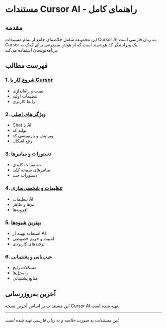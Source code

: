 # مستندات Cursor AI - راهنمای کامل

## مقدمه
این مجموعه شامل خلاصه‌ای جامع از تمام مستندات Cursor AI به زبان فارسی است. Cursor یک ویرایشگر کد هوشمند است که از هوش مصنوعی برای کمک به برنامه‌نویسان استفاده می‌کند.

## فهرست مطالب

### 1. [شروع کار با Cursor](./getting-started.md)
- نصب و راه‌اندازی
- تنظیمات اولیه
- رابط کاربری

### 2. [ویژگی‌های اصلی](./core-features.md)
- Chat با AI
- تولید کد
- ویرایش و بازنویسی کد
- رفع اشکال

### 3. [دستورات و میانبرها](./commands-shortcuts.md)
- دستورات کلیدی
- میانبرهای صفحه کلید
- دستورات چت

### 4. [تنظیمات و شخصی‌سازی](./settings-customization.md)
- تنظیمات AI
- تم‌ها و ظاهر
- افزونه‌ها

### 5. [بهترین شیوه‌ها](./best-practices.md)
- استفاده بهینه از AI
- امنیت و حریم خصوصی
- ترفندهای کاربردی

### 6. [عیب‌یابی و پشتیبانی](./troubleshooting.md)
- مشکلات رایج
- راه‌حل‌ها
- منابع پشتیبانی

## آخرین به‌روزرسانی
این مستندات بر اساس آخرین نسخه Cursor AI تهیه شده است.

---
*این مستندات به صورت خلاصه و به زبان فارسی تهیه شده است.*